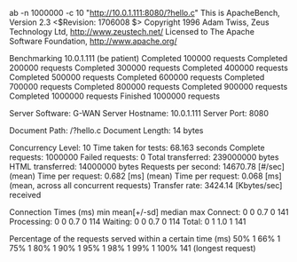 ab -n 1000000 -c 10 "http://10.0.1.111:8080/?hello.c"
This is ApacheBench, Version 2.3 <$Revision: 1706008 $>
Copyright 1996 Adam Twiss, Zeus Technology Ltd, http://www.zeustech.net/
Licensed to The Apache Software Foundation, http://www.apache.org/

Benchmarking 10.0.1.111 (be patient)
Completed 100000 requests
Completed 200000 requests
Completed 300000 requests
Completed 400000 requests
Completed 500000 requests
Completed 600000 requests
Completed 700000 requests
Completed 800000 requests
Completed 900000 requests
Completed 1000000 requests
Finished 1000000 requests


Server Software:        G-WAN
Server Hostname:        10.0.1.111
Server Port:            8080

Document Path:          /?hello.c
Document Length:        14 bytes

Concurrency Level:      10
Time taken for tests:   68.163 seconds
Complete requests:      1000000
Failed requests:        0
Total transferred:      239000000 bytes
HTML transferred:       14000000 bytes
Requests per second:    14670.78 [#/sec] (mean)
Time per request:       0.682 [ms] (mean)
Time per request:       0.068 [ms] (mean, across all concurrent requests)
Transfer rate:          3424.14 [Kbytes/sec] received

Connection Times (ms)
              min  mean[+/-sd] median   max
Connect:        0    0   0.7      0     141
Processing:     0    0   0.7      0     114
Waiting:        0    0   0.7      0     114
Total:          0    1   1.0      1     141

Percentage of the requests served within a certain time (ms)
  50%      1
  66%      1
  75%      1
  80%      1
  90%      1
  95%      1
  98%      1
  99%      1
 100%    141 (longest request)
